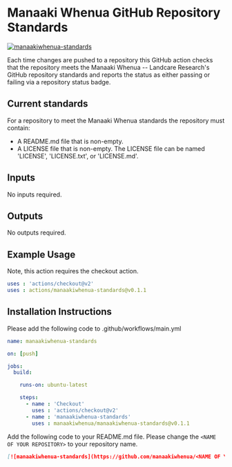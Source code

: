 # Manaaki Whenua GitHub Repository Standards

[![manaakiwhenua-standards](https://github.com/manaakiwhenua/manaakiwhenua-standards/workflows/manaakiwhenua-standards/badge.svg)](https://github.com/manaakiwhenua/manaakiwhenua-standards)

Each time changes are pushed to a repository this GitHub action checks that the repository meets the Manaaki Whenua -- Landcare Research's GitHub repository standards and reports the status as either passing or failing via a repository status badge.

## Current standards

For a repository to meet the Manaaki Whenua standards the repository must contain:

* A README.md file that is non-empty.
* A LICENSE file that is non-empty.  The LICENSE file can be named 'LICENSE', 'LICENSE.txt', or 'LICENSE.md'.

## Inputs

No inputs required.

## Outputs

No outputs required.

## Example Usage

Note, this action requires the checkout action.

```yaml
uses : 'actions/checkout@v2'
uses : actions/manaakiwhenua-standards@v0.1.1
```

## Installation Instructions

Please add the following code to .github/workflows/main.yml

```yaml
name: manaakiwhenua-standards

on: [push]

jobs:
  build:

    runs-on: ubuntu-latest

    steps:
      - name : 'Checkout'
        uses : 'actions/checkout@v2'
      - name : 'manaakiwhenua-standards'
        uses : manaakiwhenua/manaakiwhenua-standards@v0.1.1
```

Add the following code to your README.md file.  Please change the `<NAME OF YOUR REPOSITORY>` to your repository name.

```markdown
[![manaakiwhenua-standards](https://github.com/manaakiwhenua/<NAME OF YOUR REPOSITORY>/workflows/manaakiwhenua-standards/badge.svg)](https://github.com/manaakiwhenua/manaakiwhenua-standards)
```
